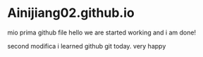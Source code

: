 # Ainijiang02.github.io
mio prima github file
hello we are started working and i am done!

second modifica
i learned github git today. very happy 